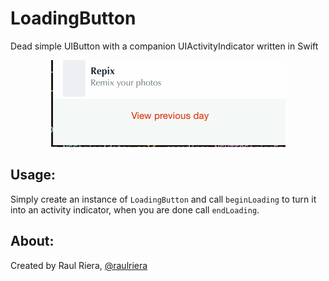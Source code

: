 # LoadingButton
Dead simple UIButton with a companion UIActivityIndicator written in Swift

<p align="center">
  <img src="https://raw.githubusercontent.com/raulriera/LoadingButton/master/Demo.gif" />
</p>

## Usage:

Simply create an instance of `LoadingButton` and call `beginLoading` to turn it into an activity indicator, when you are done call `endLoading`.

## About:
Created by Raul Riera, [@raulriera](http://twitter.com/raulriera)
